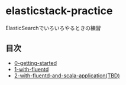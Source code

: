 # elasticstack-practice

ElasticSearchでいろいろやるときの練習

## 目次

- [0-getting-started](0-getting-started/index.md)
- [1-with-fluentd](1-with-fluentd/index.md)
- [2-with-fluentd-and-scala-application(TBD)](2-with-fluentd-and-scala-application/index.md)
